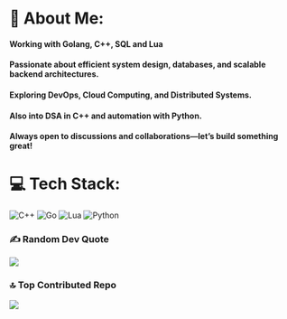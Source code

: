 # 💫 About Me:
#### Working with Golang, C++, SQL and Lua
#### Passionate about efficient system design, databases, and scalable backend architectures.
#### Exploring DevOps, Cloud Computing, and Distributed Systems.
#### Also into DSA in C++ and automation with Python.
#### Always open to discussions and collaborations—let’s build something great!

# 💻 Tech Stack:
![C++](https://img.shields.io/badge/c++-%2300599C.svg?style=for-the-badge&logo=c%2B%2B&logoColor=white) ![Go](https://img.shields.io/badge/go-%2300ADD8.svg?style=for-the-badge&logo=go&logoColor=white) ![Lua](https://img.shields.io/badge/lua-%232C2D72.svg?style=for-the-badge&logo=lua&logoColor=white) ![Python](https://img.shields.io/badge/python-3670A0?style=for-the-badge&logo=python&logoColor=ffdd54)
<br>

### ✍️ Random Dev Quote
![](https://quotes-github-readme.vercel.app/api?type=horizontal&theme=radical)

### 🔝 Top Contributed Repo
![](https://github-contributor-stats.vercel.app/api?username=mnspict&limit=5&theme=dark&combine_all_yearly_contributions=true)

